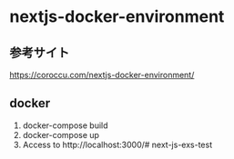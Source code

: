 # nextjs-docker-environment
## 参考サイト
https://coroccu.com/nextjs-docker-environment/

##  docker
1. docker-compose build
1. docker-compose up
1. Access to http://localhost:3000/# next-js-exs-test
